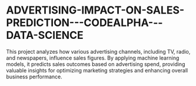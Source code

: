 # ADVERTISING-IMPACT-ON-SALES-PREDICTION---CODEALPHA---DATA-SCIENCE
This project analyzes how various advertising channels, including TV, radio, and newspapers, influence sales figures. By applying machine learning models, it predicts sales outcomes based on advertising spend, providing valuable insights for optimizing marketing strategies and enhancing overall business performance.
